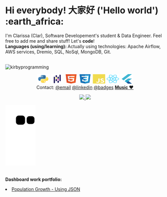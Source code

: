 
 <p align="center" width="100%"> <div><b><h1>Hi everybody! 大家好 ('Hello world') :earth_africa: </h1> </b>

I'm Clarissa (Clar), Software Developement's student & Data Engineer. Feel free to add me and share stuff!
  Let's <b>code</b>! <br> <b>Languages (using/learning): </b> Actually using technologies: Apache Airflow, AWS services, Dremio, SQL, NoSql, MongoDB, Git. <br><br>
</div>
   
  
  

  
  

  <img src="https://giffiles.alphacoders.com/163/163818.gif" alt="kirbyprogramming">

</p>
  <p align="center" width="100%">
  
  
  
  <img alt="Python" height="30" width="40" src="https://raw.githubusercontent.com/devicons/devicon/master/icons/python/python-original.svg">
  <img alt="rn" height="30" width="40" src="https://raw.githubusercontent.com/devicons/devicon/master/icons/pandas/pandas-original.svg">
  <img alt="HTML" height="30" width="40" src="https://raw.githubusercontent.com/devicons/devicon/master/icons/html5/html5-original.svg">
  <img alt="CSS" height="30" width="40" src="https://raw.githubusercontent.com/devicons/devicon/master/icons/css3/css3-original.svg">
  <img alt="JS" height="30" width="40" src="https://raw.githubusercontent.com/devicons/devicon/master/icons/javascript/javascript-plain.svg"> 
  <img alt="React" height="30" width="40" src="https://raw.githubusercontent.com/devicons/devicon/master/icons/react/react-original.svg">
  <img alt="Flutter" height="30" width="40" src="https://raw.githubusercontent.com/devicons/devicon/master/icons/flutter/flutter-original.svg">   

  
  <br>
 Contact:  <a href = "mailto:clarissa.colaco@hotmail.com">@email</a>   <a href="https://www.linkedin.com/in/clarissa-colaco-ramos" target="_blank">@linkedin</a> <a href="https://googlesolutions.qwiklabs.com/public_profiles/b3d90fd1-7ad4-4a1a-939f-e87fbdcb89a2" target="_blank"> @badges</a>  <b><a href="https://www.deezer.com/br/profile/689969113/history" target="_blank">Music ♥</b></a>    
  </p>
 <p align="center" width="100%">
  <a href="https://github.com/clarcolaco">
  <img height="180em" src="https://github-readme-stats.vercel.app/api?username=clarcolaco&show_icons=true&theme=dracula&include_all_commits=true&count_private=true"/>
  <img height="180em" src="https://github-readme-stats.vercel.app/api/top-langs/?username=clarcolaco&layout=compact&langs_count=7&theme=dracula"/> </a>
 
  
  ![Snake animation](https://github.com/clarcolaco/clarcolaco/blob/output/github-contribution-grid-snake.svg) 
  
  
  
  
 
  
  <br> <b> Dashboard work portfolio:</b><br>
  <li> <a href="https://datastudio.google.com/reporting/b59e979e-749a-4f65-95c6-1fbc05869633"> Population Growth - Using JSON</a> </li><br>
 

</p>

